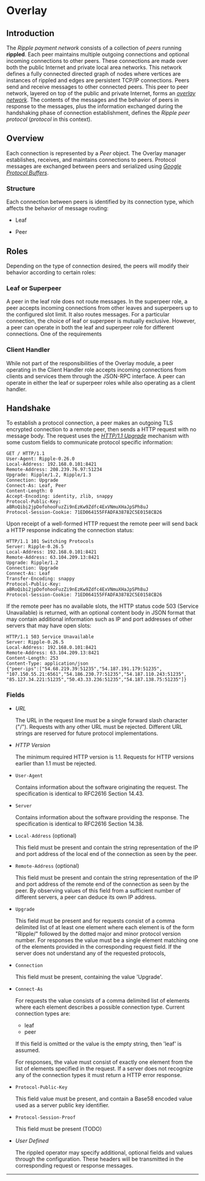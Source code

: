 # Overlay

## Introduction

The _Ripple payment network_ consists of a collection of _peers_ running
**rippled**. Each peer maintains multiple outgoing connections and optional
incoming connections to other peers. These connections are made over both
the public Internet and private local area networks. This network defines a
fully connected directed graph of nodes where vertices are instances of rippled
and edges are persistent TCP/IP connections. Peers send and receive messages to
other connected peers. This peer to peer network, layered on top of the public
and private Internet, forms an [_overlay network_][overlay_network]. The
contents of the messages and the behavior of peers in response to the messages,
plus the information exchanged during the handshaking phase of connection
establishment, defines the _Ripple peer protocol_ (_protocol_ in this context).

## Overview

Each connection is represented by a _Peer_ object. The Overlay manager
establishes, receives, and maintains connections to peers. Protocol
messages are exchanged between peers and serialized using
[_Google Protocol Buffers_][protocol_buffers].

### Structure

Each connection between peers is identified by its connection type, which
affects the behavior of message routing:

* Leaf

* Peer

## Roles

Depending on the type of connection desired, the peers will modify their
behavior according to certain roles:

### Leaf or Superpeer

A peer in the leaf role does not route messages. In the superpeer role, a
peer accepts incoming connections from other leaves and superpeers up to the
configured slot limit. It also routes messages. For a particular connection,
the choice of leaf or superpeer is mutually exclusive. However, a peer can
operate in both the leaf and superpeer role for different connections. One of
the requirements 

### Client Handler

While not part of the responsibilities of the Overlay module, a peer
operating in the Client Handler role accepts incoming connections from clients
and services them through the JSON-RPC interface. A peer can operate in either
the leaf or superpeer roles while also operating as a client handler.




## Handshake

To establish a protocol connection, a peer makes an outgoing TLS encrypted
connection to a remote peer, then sends a HTTP request with no message body.
The request uses the [_HTTP/1.1 Upgrade_][upgrade_header] mechanism with some
custom fields to communicate protocol specific information:

```
GET / HTTP/1.1
User-Agent: Ripple-0.26.0
Local-Address: 192.168.0.101:8421
Remote-Address: 208.239.76.97:51234
Upgrade: Ripple/1.2, Ripple/1.3
Connection: Upgrade
Connect-As: Leaf, Peer
Content-Length: 0
Accept-Encoding: identity, zlib, snappy
Protocol-Public-Key: aBRoQibi2jpDofohooFuzZi9nEzKw9Zdfc4ExVNmuXHaJpSPh8uJ
Protocol-Session-Cookie: 71ED064155FFADFA38782C5E0158CB26
```

Upon receipt of a well-formed HTTP request the remote peer will send back a
HTTP response indicating the connection status:

```
HTTP/1.1 101 Switching Protocols
Server: Ripple-0.26.5
Local-Address: 192.168.0.101:8421
Remote-Address: 63.104.209.13:8421
Upgrade: Ripple/1.2
Connection: Upgrade
Connect-As: Leaf
Transfer-Encoding: snappy
Protocol-Public-Key: aBRoQibi2jpDofohooFuzZi9nEzKw9Zdfc4ExVNmuXHaJpSPh8uJ
Protocol-Session-Cookie: 71ED064155FFADFA38782C5E0158CB26
```

If the remote peer has no available slots, the HTTP status code 503 (Service
Unavailable) is returned, with an optional content body in JSON format that
may contain additional information such as IP and port addresses of other
servers that may have open slots:

```
HTTP/1.1 503 Service Unavailable
Server: Ripple-0.26.5
Local-Address: 192.168.0.101:8421
Remote-Address: 63.104.209.13:8421
Content-Length: 253
Content-Type: application/json
{"peer-ips":["54.68.219.39:51235","54.187.191.179:51235",
"107.150.55.21:6561","54.186.230.77:51235","54.187.110.243:51235",
"85.127.34.221:51235","50.43.33.236:51235","54.187.138.75:51235"]}
```

### Fields

* *URL*

    The URL in the request line must be a single forward slash character
    ("/"). Requests with any other URL must be rejected. Different URL strings
    are reserved for future protocol implementations.

* *HTTP Version*

    The minimum required HTTP version is 1.1. Requests for HTTP versions
    earlier than 1.1 must be rejected.

* `User-Agent`

    Contains information about the software originating the request.
    The specification is identical to RFC2616 Section 14.43.

* `Server`

    Contains information about the software providing the response. The
    specification is identical to RFC2616 Section 14.38.

* `Local-Address` (optional)

    This field must be present and contain the string representation of the
    IP and port address of the local end of the connection as seen by the peer.

* `Remote-Address` (optional)

    This field must be present and contain the string representation of the
    IP and port address of the remote end of the connection as seen by the peer.
    By observing values of this field from a sufficient number of different
    servers, a peer can deduce its own IP address.

* `Upgrade`

    This field must be present and for requests consist of a comma delimited
    list of at least one element where each element is of the form "Ripple/"
    followed by the dotted major and minor protocol version number. For
    responses the value must be a single element matching one of the elements
    provided in the corresponding request field. If the server does not
    understand any of the requested protocols, 

* `Connection`

    This field must be present, containing the value 'Upgrade'.

* `Connect-As`

    For requests the value consists of a comma delimited list of elements
    where each element describes a possible connection type. Current connection
    types are:

    - leaf
    - peer

    If this field is omitted or the value is the empty string, then 'leaf' is
    assumed.

    For responses, the value must consist of exactly one element from the list
    of elements specified in the request. If a server does not recognize any
    of the connection types it must return a HTTP error response.

* `Protocol-Public-Key`

    This field value must be present, and contain a Base58 encoded value used
    as a server public key identifier.

* `Protocol-Session-Proof`

    This field must be present (TODO)

* _User Defined_

    The rippled operator may specify additional, optional fields and values
    through the configuration. These headers will be transmitted in the
    corresponding request or response messages.


---

[overlay_network]: http://en.wikipedia.org/wiki/Overlay_network
[protocol_buffers]: https://developers.google.com/protocol-buffers/
[upgrade_header]: http://en.wikipedia.org/wiki/HTTP/1.1_Upgrade_header
